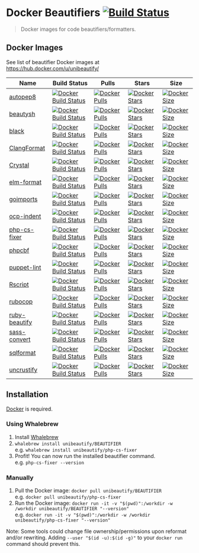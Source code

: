 # Docker Beautifiers [![Build Status](https://travis-ci.com/Unibeautify/docker-beautifiers.svg?branch=master)](https://travis-ci.com/Unibeautify/docker-beautifiers)

> Docker images for code beautifiers/formatters.

## Docker Images

See list of beautifier Docker images at https://hub.docker.com/u/unibeautify/

| Name | Build Status | Pulls | Stars | Size |
| --- | --- | --- | --- | -- |
| [autopep8](https://github.com/hhatto/autopep8) | [![Docker Build Status](https://img.shields.io/docker/build/unibeautify/autopep8.svg?style=flat-square)](https://hub.docker.com/r/unibeautify/autopep8/) | [![Docker Pulls](https://img.shields.io/docker/pulls/unibeautify/autopep8.svg?style=flat-square)](https://hub.docker.com/r/unibeautify/autopep8/) | [![Docker Stars](https://img.shields.io/docker/stars/unibeautify/autopep8.svg?style=flat-square)](https://hub.docker.com/r/unibeautify/autopep8/) | [![Docker Size](https://images.microbadger.com/badges/image/unibeautify/autopep8.svg)](https://microbadger.com/images/unibeautify/autopep8) |
| [beautysh](https://github.com/bemeurer/beautysh) | [![Docker Build Status](https://img.shields.io/docker/build/unibeautify/beautysh.svg?style=flat-square)](https://hub.docker.com/r/unibeautify/beautysh/) | [![Docker Pulls](https://img.shields.io/docker/pulls/unibeautify/beautysh.svg?style=flat-square)](https://hub.docker.com/r/unibeautify/beautysh/) | [![Docker Stars](https://img.shields.io/docker/stars/unibeautify/beautysh.svg?style=flat-square)](https://hub.docker.com/r/unibeautify/beautysh/) | [![Docker Size](https://images.microbadger.com/badges/image/unibeautify/beautysh.svg)](https://microbadger.com/images/unibeautify/beautysh) |
| [black](https://github.com/ambv/black) | [![Docker Build Status](https://img.shields.io/docker/build/unibeautify/black.svg?style=flat-square)](https://hub.docker.com/r/unibeautify/black/) | [![Docker Pulls](https://img.shields.io/docker/pulls/unibeautify/black.svg?style=flat-square)](https://hub.docker.com/r/unibeautify/black/) | [![Docker Stars](https://img.shields.io/docker/stars/unibeautify/black.svg?style=flat-square)](https://hub.docker.com/r/unibeautify/black/) | [![Docker Size](https://images.microbadger.com/badges/image/unibeautify/black.svg)](https://microbadger.com/images/unibeautify/black) |
| [ClangFormat](https://clang.llvm.org/docs/ClangFormat.html) | [![Docker Build Status](https://img.shields.io/docker/build/unibeautify/clang-format.svg?style=flat-square)](https://hub.docker.com/r/unibeautify/clang-format/) | [![Docker Pulls](https://img.shields.io/docker/pulls/unibeautify/clang-format.svg?style=flat-square)](https://hub.docker.com/r/unibeautify/clang-format/) | [![Docker Stars](https://img.shields.io/docker/stars/unibeautify/clang-format.svg?style=flat-square)](https://hub.docker.com/r/unibeautify/clang-format/) |  [![Docker Size](https://images.microbadger.com/badges/image/unibeautify/clang-format.svg)](https://microbadger.com/images/unibeautify/clang-format) |
| [Crystal](https://crystal-lang.org/) | [![Docker Build Status](https://img.shields.io/docker/build/unibeautify/crystal.svg?style=flat-square)](https://hub.docker.com/r/unibeautify/crystal/) | [![Docker Pulls](https://img.shields.io/docker/pulls/unibeautify/crystal.svg?style=flat-square)](https://hub.docker.com/r/unibeautify/crystal/) | [![Docker Stars](https://img.shields.io/docker/stars/unibeautify/crystal.svg?style=flat-square)](https://hub.docker.com/r/unibeautify/crystal/) | [![Docker Size](https://images.microbadger.com/badges/image/unibeautify/crystal.svg)](https://microbadger.com/images/unibeautify/crystal) |
| [elm-format](https://github.com/avh4/elm-format) | [![Docker Build Status](https://img.shields.io/docker/build/unibeautify/elm-format.svg?style=flat-square)](https://hub.docker.com/r/unibeautify/elm-format/) | [![Docker Pulls](https://img.shields.io/docker/pulls/unibeautify/elm-format.svg?style=flat-square)](https://hub.docker.com/r/unibeautify/elm-format/) | [![Docker Stars](https://img.shields.io/docker/stars/unibeautify/elm-format.svg?style=flat-square)](https://hub.docker.com/r/unibeautify/elm-format/) | [![Docker Size](https://images.microbadger.com/badges/image/unibeautify/elm-format.svg)](https://microbadger.com/images/unibeautify/elm-format) |
| [goimports](https://godoc.org/golang.org/x/tools/cmd/goimports) | [![Docker Build Status](https://img.shields.io/docker/build/unibeautify/goimports.svg?style=flat-square)](https://hub.docker.com/r/unibeautify/goimports/) | [![Docker Pulls](https://img.shields.io/docker/pulls/unibeautify/goimports.svg?style=flat-square)](https://hub.docker.com/r/unibeautify/goimports/) | [![Docker Stars](https://img.shields.io/docker/stars/unibeautify/goimports.svg?style=flat-square)](https://hub.docker.com/r/unibeautify/goimports/) | [![Docker Size](https://images.microbadger.com/badges/image/unibeautify/goimports.svg)](https://microbadger.com/images/unibeautify/goimports) |
| [ocp-indent](https://github.com/OCamlPro/ocp-indent) | [![Docker Build Status](https://img.shields.io/docker/build/unibeautify/ocp-indent.svg?style=flat-square)](https://hub.docker.com/r/unibeautify/ocp-indent/) | [![Docker Pulls](https://img.shields.io/docker/pulls/unibeautify/ocp-indent.svg?style=flat-square)](https://hub.docker.com/r/unibeautify/ocp-indent/) | [![Docker Stars](https://img.shields.io/docker/stars/unibeautify/ocp-indent.svg?style=flat-square)](https://hub.docker.com/r/unibeautify/ocp-indent/) | [![Docker Size](https://images.microbadger.com/badges/image/unibeautify/ocp-indent.svg)](https://microbadger.com/images/unibeautify/ocp-indent) |
| [php-cs-fixer](https://github.com/FriendsOfPHP/PHP-CS-Fixer) | [![Docker Build Status](https://img.shields.io/docker/build/unibeautify/php-cs-fixer.svg?style=flat-square)](https://hub.docker.com/r/unibeautify/php-cs-fixer/) | [![Docker Pulls](https://img.shields.io/docker/pulls/unibeautify/php-cs-fixer.svg?style=flat-square)](https://hub.docker.com/r/unibeautify/php-cs-fixer/) | [![Docker Stars](https://img.shields.io/docker/stars/unibeautify/php-cs-fixer.svg?style=flat-square)](https://hub.docker.com/r/unibeautify/php-cs-fixer/) | [![Docker Size](https://images.microbadger.com/badges/image/unibeautify/php-cs-fixer.svg)](https://microbadger.com/images/unibeautify/php-cs-fixer) |
| [phpcbf](https://github.com/squizlabs/PHP_CodeSniffer) | [![Docker Build Status](https://img.shields.io/docker/build/unibeautify/phpcbf.svg?style=flat-square)](https://hub.docker.com/r/unibeautify/phpcbf/) | [![Docker Pulls](https://img.shields.io/docker/pulls/unibeautify/phpcbf.svg?style=flat-square)](https://hub.docker.com/r/unibeautify/phpcbf/) | [![Docker Stars](https://img.shields.io/docker/stars/unibeautify/phpcbf.svg?style=flat-square)](https://hub.docker.com/r/unibeautify/phpcbf/) | [![Docker Size](https://images.microbadger.com/badges/image/unibeautify/phpcbf.svg)](https://microbadger.com/images/unibeautify/phpcbf) |
| [puppet-lint](http://puppet-lint.com/) | [![Docker Build Status](https://img.shields.io/docker/build/unibeautify/puppet-lint.svg?style=flat-square)](https://hub.docker.com/r/unibeautify/puppet-lint/) | [![Docker Pulls](https://img.shields.io/docker/pulls/unibeautify/puppet-lint.svg?style=flat-square)](https://hub.docker.com/r/unibeautify/puppet-lint/) | [![Docker Stars](https://img.shields.io/docker/stars/unibeautify/puppet-lint.svg?style=flat-square)](https://hub.docker.com/r/unibeautify/puppet-lint/) | [![Docker Size](https://images.microbadger.com/badges/image/unibeautify/puppet-lint.svg)](https://microbadger.com/images/unibeautify/puppet-lint) |
| [Rscript](https://stat.ethz.ch/R-manual/R-devel/library/utils/html/Rscript.html) | [![Docker Build Status](https://img.shields.io/docker/build/unibeautify/rscript.svg?style=flat-square)](https://hub.docker.com/r/unibeautify/rscript/) | [![Docker Pulls](https://img.shields.io/docker/pulls/unibeautify/rscript.svg?style=flat-square)](https://hub.docker.com/r/unibeautify/rscript/) | [![Docker Stars](https://img.shields.io/docker/stars/unibeautify/rscript.svg?style=flat-square)](https://hub.docker.com/r/unibeautify/rscript/) | [![Docker Size](https://images.microbadger.com/badges/image/unibeautify/rscript.svg)](https://microbadger.com/images/unibeautify/rscript) |
| [rubocop](https://github.com/bbatsov/rubocop) | [![Docker Build Status](https://img.shields.io/docker/build/unibeautify/rubocop.svg?style=flat-square)](https://hub.docker.com/r/unibeautify/rubocop/) | [![Docker Pulls](https://img.shields.io/docker/pulls/unibeautify/rubocop.svg?style=flat-square)](https://hub.docker.com/r/unibeautify/rubocop/) | [![Docker Stars](https://img.shields.io/docker/stars/unibeautify/rubocop.svg?style=flat-square)](https://hub.docker.com/r/unibeautify/rubocop/) | [![Docker Size](https://images.microbadger.com/badges/image/unibeautify/rubocop.svg)](https://microbadger.com/images/unibeautify/rubocop) |
| [ruby-beautify](https://github.com/erniebrodeur/ruby-beautify) | [![Docker Build Status](https://img.shields.io/docker/build/unibeautify/ruby-beautify.svg?style=flat-square)](https://hub.docker.com/r/unibeautify/ruby-beautify/) | [![Docker Pulls](https://img.shields.io/docker/pulls/unibeautify/ruby-beautify.svg?style=flat-square)](https://hub.docker.com/r/unibeautify/ruby-beautify/) | [![Docker Stars](https://img.shields.io/docker/stars/unibeautify/ruby-beautify.svg?style=flat-square)](https://hub.docker.com/r/unibeautify/ruby-beautify/) | [![Docker Size](https://images.microbadger.com/badges/image/unibeautify/ruby-beautify.svg)](https://microbadger.com/images/unibeautify/ruby-beautify) |
| [sass-convert](http://sass-lang.com/documentation/) | [![Docker Build Status](https://img.shields.io/docker/build/unibeautify/sass-convert.svg?style=flat-square)](https://hub.docker.com/r/unibeautify/sass-convert/) | [![Docker Pulls](https://img.shields.io/docker/pulls/unibeautify/sass-convert.svg?style=flat-square)](https://hub.docker.com/r/unibeautify/sass-convert/) | [![Docker Stars](https://img.shields.io/docker/stars/unibeautify/sass-convert.svg?style=flat-square)](https://hub.docker.com/r/unibeautify/sass-convert/) | [![Docker Size](https://images.microbadger.com/badges/image/unibeautify/sass-convert.svg)](https://microbadger.com/images/unibeautify/sass-convert) |
| [sqlformat](https://github.com/andialbrecht/sqlparse) | [![Docker Build Status](https://img.shields.io/docker/build/unibeautify/sqlformat.svg?style=flat-square)](https://hub.docker.com/r/unibeautify/sqlformat/) | [![Docker Pulls](https://img.shields.io/docker/pulls/unibeautify/sqlformat.svg?style=flat-square)](https://hub.docker.com/r/unibeautify/sqlformat/) | [![Docker Stars](https://img.shields.io/docker/stars/unibeautify/sqlformat.svg?style=flat-square)](https://hub.docker.com/r/unibeautify/sqlformat/) | [![Docker Size](https://images.microbadger.com/badges/image/unibeautify/sqlformat.svg)](https://microbadger.com/images/unibeautify/sqlformat) |
| [uncrustify](http://uncrustify.sourceforge.net/) | [![Docker Build Status](https://img.shields.io/docker/build/unibeautify/uncrustify.svg?style=flat-square)](https://hub.docker.com/r/unibeautify/uncrustify/) | [![Docker Pulls](https://img.shields.io/docker/pulls/unibeautify/uncrustify.svg?style=flat-square)](https://hub.docker.com/r/unibeautify/uncrustify/) | [![Docker Stars](https://img.shields.io/docker/stars/unibeautify/uncrustify.svg?style=flat-square)](https://hub.docker.com/r/unibeautify/uncrustify/) | [![Docker Size](https://images.microbadger.com/badges/image/unibeautify/uncrustify.svg)](https://microbadger.com/images/unibeautify/uncrustify) |

## Installation

[Docker](https://docs.docker.com/engine/installation/) is required.

### Using Whalebrew

1. Install [Whalebrew](https://github.com/bfirsh/whalebrew)
2. `whalebrew install unibeautify/BEAUTIFIER`  
e.g. `whalebrew install unibeautify/php-cs-fixer`
3. Profit! You can now run the installed beautifier command.  
e.g. `php-cs-fixer --version`

### Manually

1. Pull the Docker image: `docker pull unibeautify/BEAUTIFIER`  
e.g. `docker pull unibeautify/php-cs-fixer`
2. Run the Docker image: `docker run -it -v "$(pwd)":/workdir -w /workdir unibeautify/BEAUTIFIER "--version"`  
e.g. `docker run -it -v "$(pwd)":/workdir -w /workdir unibeautify/php-cs-fixer "--version"`

Note: Some tools could change file ownership/permissions upon reformat and/or rewriting. Adding `--user "$(id -u):$(id -g)"` to your `docker run` command should prevent this.

